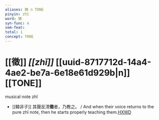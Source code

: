 ```yaml
---
aliases: 徵 n TONE
pinyin: zhǐ
word: 徵
syn-func: n
sem-feat: 
total: 1
concept: TONE 
---
```

# [[徵]] *[[zhǐ]]*  [[uuid-8717712d-14a4-4ae2-be7a-6e18e61d929b|n]] [[TONE]]
musical note zhǐ
 - [[韓非子]] 其聲反清**徵**者，乃教之。 / And when their voice returns to the pure zhī note, then he starts properly teaching them.[HXWD](https://hxwd.org/textview.html?location=KR3c0005_tls_034-107a.4)